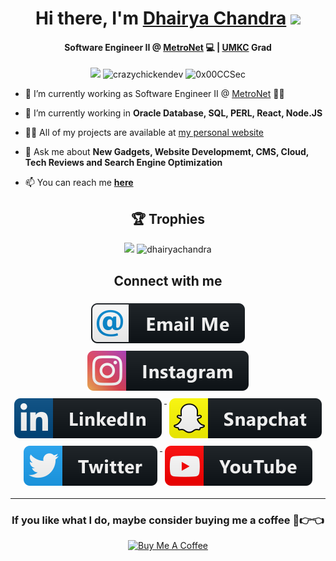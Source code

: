 
<div align="center">
   <h1>Hi there, I'm <a href="http://www.medhairya.com">Dhairya Chandra</a> <img src="https://media.giphy.com/media/hvRJCLFzcasrR4ia7z/giphy.gif" width="25px"> </h1>
</div>
<h4 align="center"> Software Engineer II @ <a href="https://www.metronetinc.com/">MetroNet</a>  💻 | <a href="https://www.umkc.edu/">UMKC</a> Grad </h4>
<p align="center"> <img src="https://komarev.com/ghpvc/?username=dhairyachandra&logoColor=white" /> 
 <img
src="https://img.shields.io/github/followers/dhairyachandra?style=social" alt="crazychickendev" />  <img
src="https://img.shields.io/twitter/follow/dhairyachandra?style=social" alt="0x00CCSec" /> 

</a>
</p>


- 🔭 I’m currently working as Software Engineer II @ [MetroNet](https://www.metronetinc.com) 🧑‍💻 

- 🌱 I’m currently working in **Oracle Database, SQL, PERL, React, Node.JS**

- 👨‍💻 All of my projects are available at
  [my personal website](http://medhairya.com)

- 💬 Ask me about **New Gadgets, Website Developmemt, CMS, Cloud,
  Tech Reviews and Search Engine Optimization**

- 📫 You can reach me **[here](mailto:dhairyachandra@outlook.com)**


<h2 align="center">🏆 Trophies</h2></a>
<p align="center">   
   <img src="https://github-profile-trophy.vercel.app/?username=dhairyachandra&column=4&margin-w=10&margin-h=10"/> 
    <img src="https://github-readme-stats.vercel.app/api/top-langs/?username=dhairyachandra&langs_count=4" alt="dhairyachandra"/> 
   

</p>

<div align="center">
   <h2> Connect with me </h2>
</div>


<p align="center">
 
  <a href="mailto:dhairyachandra@outlook.com">
    <img src="svg/social/email_me.svg" alt="email_me" style="vertical-align:top; margin:6px 4px">
  </a>  

  <a href="https://instagram.com/medhairya">
    <img src="svg/social/instagram.svg" alt="instagram" style="vertical-align:top; margin:6px 4px">
  </a>  

  <a href="https://www.linkedin.com/in/dhairyachandra">
    <img src="svg/social/linkedin.svg" alt="linkedin" style="vertical-align:top; margin:6px 4px">
  </a>  

  <a href="https://www.snapchat.com/add/dhairyachandra">
    <img src="svg/social/snapchat.svg" alt="snapchat" style="vertical-align:top; margin:6px 4px">
  </a>  
<a href="https://twitter.com/dhairyachandra">
    <img src="svg/social/twitter.svg" alt="twitter" style="vertical-align:top; margin:6px 4px">
  </a>   
   <a href="https://www.youtube.com/channel/UCzaYlPD6fSWAGn74JHR0C4g?view_as=subscriber">
    <img src="svg/streaming/youtube.svg" alt="youtube" style="vertical-align:top; margin:6px 4px">
  </a>  

</p>
<hr>

<div align="center">

<h3>If you like what I do, maybe consider buying me a coffee 🥺👉👈</h3>

<a href="https://www.buymeacoffee.com/medhairya" target="_blank"><img src="https://cdn.buymeacoffee.com/buttons/v2/default-yellow.png" alt="Buy Me A Coffee" width="150" ></a>
</div>
